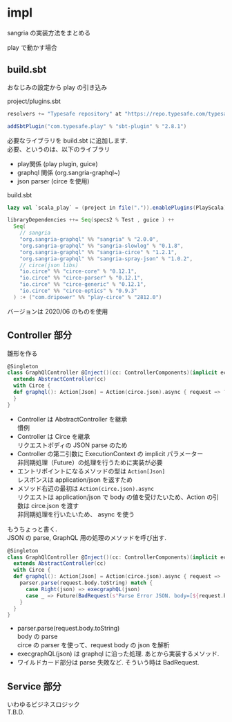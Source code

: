 # impl
sangria の実装方法をまとめる

play で動かす場合

## build.sbt
おなじみの設定から play の引き込み

project/plugins.sbt
```scala
resolvers += "Typesafe repository" at "https://repo.typesafe.com/typesafe/releases/"

addSbtPlugin("com.typesafe.play" % "sbt-plugin" % "2.8.1")
```

必要なライブラリを build.sbt に追加します.  
必要、というのは、以下のライブラリ
- play関係 (play plugin, guice)  
- graphql 関係 (org.sangria-graphql~)
- json parser (circe を使用)

build.sbt
```scala
lazy val `scala_play` = (project in file(".")).enablePlugins(PlayScala)

libraryDependencies ++= Seq(specs2 % Test , guice ) ++
  Seq(
    // sangria
    "org.sangria-graphql" %% "sangria" % "2.0.0",
    "org.sangria-graphql" %% "sangria-slowlog" % "0.1.8",
    "org.sangria-graphql" %% "sangria-circe" % "1.2.1",
    "org.sangria-graphql" %% "sangria-spray-json" % "1.0.2",
    // circe(json libs)
    "io.circe" %% "circe-core" % "0.12.1",
    "io.circe" %% "circe-parser" % "0.12.1",
    "io.circe" %% "circe-generic" % "0.12.1",
    "io.circe" %% "circe-optics" % "0.9.3"
  ) :+ ("com.dripower" %% "play-circe" % "2812.0")
```

バージョンは 2020/06 のものを使用

## Controller 部分
雛形を作る  
```scala
@Singleton
class GraphQlController @Inject()(cc: ControllerComponents)(implicit ec: ExecutionContext)
  extends AbstractController(cc)
  with Circe {
  def graphql(): Action[Json] = Action(circe.json).async { request => ???
  }
}
```
- Controller は AbstractController を継承  
慣例
- Controller は Circe を継承  
リクエストボディの JSON parse のため
- Controller の第二引数に ExecutionContext の implicit パラメーター  
非同期処理（Future）の処理を行うために実装が必要
- エントリポイントになるメソッドの型は `Action[Json]`  
レスポンスは application/json を返すため
- メソッド右辺の最初は `Action(circe.json).async`  
リクエストは application/json で body の値を受けたいため、Action の引数は circe.json を渡す  
非同期処理を行いたいため、 async を使う  


もうちょっと書く.   
JSON の parse, GraphQL 用の処理のメソッドを呼び出す.
```scala
@Singleton
class GraphQlController @Inject()(cc: ControllerComponents)(implicit ec: ExecutionContext)
  extends AbstractController(cc)
  with Circe {
  def graphql(): Action[Json] = Action(circe.json).async { request =>
    parser.parse(request.body.toString) match {
      case Right(json) => execgraphQL(json)
      case _ => Future(BadRequest(s"Parse Error JSON. body=[${request.body.toString}]"))
    }
  }
}
```

- parser.parse(request.body.toString)  
body の parse  
circe の parser を使って、request body の json を解析  
- execgraphQL(json) は graphql に沿った処理. あとから実装するメソッド.  
- ワイルドカード部分は parse 失敗など. そういう時は BadRequest.  

## Service 部分
いわゆるビジネスロジック  
T.B.D.  

